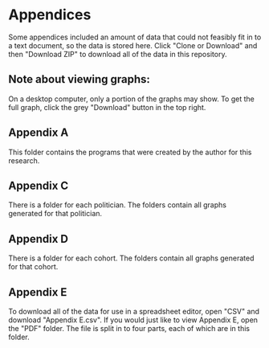 # Appendices

Some appendices included an amount of data that could not feasibly fit in to a text document, so the data is stored here. Click "Clone or Download" and then "Download ZIP" to download all of the data in this repository.

## Note about viewing graphs:

On a desktop computer, only a portion of the graphs may show. To get the full graph, click the grey "Download" button in the top right.

## Appendix A

This folder contains the programs that were created by the author for this research.

## Appendix C

There is a folder for each politician. The folders contain all graphs generated for that politician. 

## Appendix D

There is a folder for each cohort. The folders contain all graphs generated for that cohort.

## Appendix E

To download all of the data for use in a spreadsheet editor, open "CSV" and download "Appendix E.csv". If you would just like to view Appendix E, open the "PDF" folder. The file is split in to four parts, each of which are in this folder.
